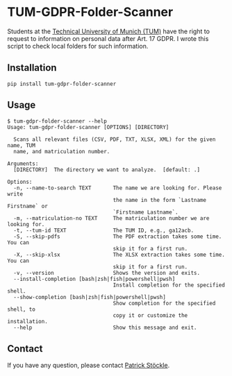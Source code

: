 # TUM-GDPR-Folder-Scanner

Students at the [Technical University of Munich (TUM)](https://www.tum.de/en/) have the right to request to information on personal data after Art. 17 GDPR.
I wrote this script to check local folders for such information.

## Installation

```shell
pip install tum-gdpr-folder-scanner
```

## Usage

```shell
$ tum-gdpr-folder-scanner --help
Usage: tum-gdpr-folder-scanner [OPTIONS] [DIRECTORY]

  Scans all relevant files (CSV, PDF, TXT, XLSX, XML) for the given name, TUM
  name, and matriculation number.

Arguments:
  [DIRECTORY]  The directory we want to analyze.  [default: .]

Options:
  -n, --name-to-search TEXT       The name we are looking for. Please write
                                  the name in the form `Lastname Firstname` or
                                  `Firstname Lastname`.
  -m, --matriculation-no TEXT     The matriculation number we are looking for.
  -t, --tum-id TEXT               The TUM ID, e.g., ga12acb.
  -S, --skip-pdfs                 The PDF extraction takes some time. You can
                                  skip it for a first run.
  -X, --skip-xlsx                 The XLSX extraction takes some time. You can
                                  skip it for a first run.
  -v, --version                   Shows the version and exits.
  --install-completion [bash|zsh|fish|powershell|pwsh]
                                  Install completion for the specified shell.
  --show-completion [bash|zsh|fish|powershell|pwsh]
                                  Show completion for the specified shell, to
                                  copy it or customize the installation.
  --help                          Show this message and exit.
```

## Contact

If you have any question, please contact [Patrick Stöckle](mailto:patrick.stoeckle@posteo.de).
